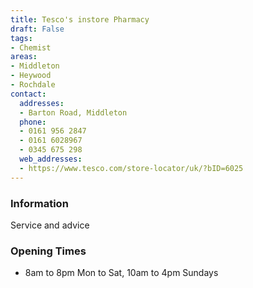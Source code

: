 ```yaml
---
title: Tesco's instore Pharmacy
draft: False
tags:
- Chemist
areas:
- Middleton
- Heywood
- Rochdale
contact:
  addresses:
  - Barton Road, Middleton
  phone:
  - 0161 956 2847
  - 0161 6028967
  - 0345 675 298
  web_addresses:
  - https://www.tesco.com/store-locator/uk/?bID=6025
---
```


### Information
Service and advice

### Opening Times
* 8am to 8pm Mon to Sat,
10am to 4pm Sundays